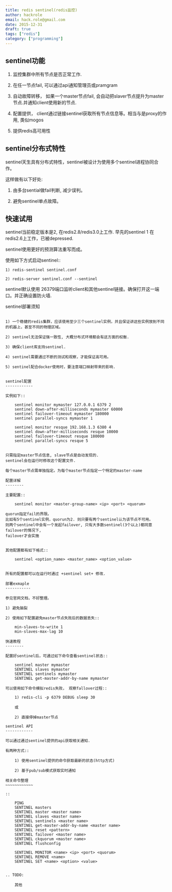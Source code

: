 ```yaml
---
title: redis sentinel(redis监控)
author: hackrole
email: hack.role@gmail.com
date: 2015-12-31
draft: true
tags: ["redis"]
category: ["programming"]
---
```




sentinel功能
------------

1) 监控集群中所有节点是否正常工作.

2) 在任一节点fail, 可以通过api通知管理员或pramgram

3) 自动故障转移， 如果一个master节点fail, 会自动把slaver节点提升为master节点.并通知client使用新的节点.

4) 配置提供， client通过链接sentinel获取所有节点信息等。相当与是proxy的作用, 类似mogos

5) 提供redis高可用性

sentinel分布式特性
------------------

sentinel天生具有分布式特性，sentinel被设计为使用多个sentinel进程协同合作。

这样做有以下好处:

1) 由多台sential做fail判断, 减少误判。

2) 避免sentinel单点故障。

快速试用
--------

sentinel当前稳定版本是2, 在redis2.8/redis3.0上工作.
早先的sentinel 1 在redis2.6上工作，已被depressed.

sentinel使用更好的预测算法重写而成。


使用如下方式启动sentinel::

    1) redis-sentinel sentinel.conf

    2) redis-server sentinel.conf --sentinel


sentinel默认使用 26379端口监听client和其他sentinel链接。确保打开这一端口。并正确设置防火墙.

sentinel部署须知
~~~~~~~~~~~~~~~~

1) 一个稳健的redis集群，应该使用至少三个sentinel实例，并且保证讲这些实例放到不同的机器上，甚至不同的物理区域。

2) sentinel无法保证强一致性, 大概分布式环境都会有这方面的权衡.

3) 确保client库支持sentinel.

4) sentinel需要通过不断的测试和观察，才能保证高可用。

5) sentinel配合docker使用时，要注意端口映射带来的影响.


sentinel配置
------------

实例如下::

    sentinel monitor mymaster 127.0.0.1 6379 2
    sentinel down-after-milliseconds mymaster 60000
    sentinel failover-timeout mymaster 180000
    sentinel parallel-syncs mymaster 1

    sentinel monitor resque 192.168.1.3 6380 4
    sentinel down-after-milliseconds resque 10000
    sentinel failover-timeout resque 180000
    sentinel parallel-syncs resque 5


只需指定master节点信息, slave节点是自动发现的.
sentinel会在运行时修改这个配置文件.

每个master节点需单独指定。为每个master节点指定一个特定的master-name

配置详解
--------

主要配置::

    sentinel monitor <master-group-name> <ip> <port> <quorum>

quorun指定fail的界限。
比如有5个sentinel实例，quorun为2. 则只要有两个sentinel认为该节点不可用。
则两个sentinel中会有一个发起failover, 只有大多数sentinel(3个以上)都同意failover的情况下,
failover才会实施


其他配置都有如下格式::

    sentinel <option_name> <master_name> <option_value>


所有的配置都可以在运行时通过 +sentinel set+ 修改.

部署exmaple
-----------

参见官网文档，不好整理。

1) 避免脑裂

2) 使用如下配置避免master节点失败后的数据丢失::

    min-slaves-to-write 1
    min-slaves-max-lag 10

快速教程
--------

配置好sentinel后，可通过如下命令查看sentinel状态::

    sentinel master mymaster
    SENTINEL slaves mymaster
    SENTINEL sentinels mymaster
    SENTINEL get-master-addr-by-name mymaster

可以使用如下命令模拟redis失败， 观察fallover过程::

    1) redis-cli -p 6379 DEBUG sleep 30

    或

    2) 直接停掉master节点

sentinel API
------------

可以通过通过sentinel提供的api获取相关通知.

有两种方式::

    1) 使用sentinel提供的命令获取最新的状态(http方式)

    2) 基于pub/sub模式获取实时通知

相关命令整理
~~~~~~~~~~~~

::

    PING 
    SENTINEL masters
    SENTINEL master <master name>
    SENTINEL slaves <master name>
    SENTINEL sentinels <master name>
    SENTINEL get-master-addr-by-name <master name> 
    SENTINEL reset <pattern> 
    SENTINEL failover <master name>
    SENTINEL ckquorum <master name>
    SENTINEL flushconfig 

    SENTINEL MONITOR <name> <ip> <port> <quorum>
    SENTINEL REMOVE <name>
    SENTINEL SET <name> <option> <value>


.. TODO:

    其他
